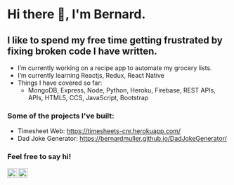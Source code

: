 # Hi there 👋, I'm Bernard. 

## I like to spend my free time getting frustrated by fixing broken code I have written.

- I’m currently working on a recipe app to automate my grocery lists.
- I’m currently learning Reactjs, Redux, React Native
- Things I have covered so far:
  - MongoDB, Express, Node, Python, Heroku, Firebase, REST APIs, APIs, HTML5, CCS, JavaScript, Bootstrap

### Some of the projects I've built:
- Timesheet Web: https://timesheets-cnr.herokuapp.com/
- Dad Joke Generator: https://bernardmuller.github.io/DadJokeGenerator/

### Feel free to say hi!
[<img align="left" alt="bernarmuller | LinkedIn" width="22px" src="https://cdn.jsdelivr.net/npm/simple-icons@v3/icons/linkedin.svg" />][linkedin]
[<img align="left" alt="bernardmuller | Instagram" width="22px" src="https://cdn.jsdelivr.net/npm/simple-icons@v3/icons/instagram.svg" />][instagram]


<!--
**bernardmuller/bernardmuller** is a ✨ _special_ ✨ repository because its `README.md` (this file) appears on your GitHub profile.

Here are some ideas to get you started:

- 🔭 I’m currently working on Timesheet Web & Recipe App
- 🌱 I’m currently learning Reactjs
- 👯 I’m looking to collaborate on ...
- 🤔 I’m looking for help with ...
- 💬 Ask me about ...
- 📫 How to reach me: ...
- 😄 Pronouns: ...
- ⚡ Fun fact: ...
-->



[instagram]: https://www.instagram.com/bernard_muller
[linkedin]: https://www.linkedin.com/in/bernard-muller-a9a53a174/
